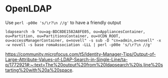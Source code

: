 # OpenLDAP

Use `perl -p00e 's/\r?\n //g'` to have a friendly output

```
ldapsearch -b "ou=ag-BDC8DE1582A8FE05, ou=AppliancesContainer, ou=Partition, ou=PartitionsContainer, ou=VCDN_ROOT, ou=accessManagerContainer, o=novell" -s sub -D "cn=admin,o=novell" -x -w novell -s base romaAssociation -LLL | perl -p00e 's/\r?\n //g'
```

https://community.microfocus.com/t5/Identity-Manager-Tips/Output-of-Large-Attribute-Values-of-LDAP-Search-in-Single-Line/ta-p/1772921#:~:text=The%20output%20from%20ldapsearch%20is,line%20starting%20with%20a%20space.


